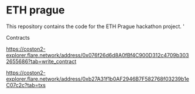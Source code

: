# ETH prague

This repository contains the code for the ETH Prague hackathon project.
'

Contracts

https://coston2-explorer.flare.network/address/0x076f26d6d8A0fBf4C900D312c4709b3032655686?tab=write_contract


https://coston2-explorer.flare.network/address/0xb27A31f1b0AF2946B7F582768f03239b1eC07c2c?tab=txs
